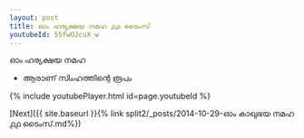 ```yaml
---
layout: post
title: ഓം ഹര്യക്ഷയ നമഹ ൧൧ ടൈംസ്
youtubeId: 55fwOJcuX_w
---
```

 
 
 ഓം ഹര്യക്ഷയ നമഹ 
 
 -  ആരാണ് സിംഹത്തിന്റെ രൂപം 
 
  
 
  
 
 
 
 
 
 


{% include youtubePlayer.html id=page.youtubeId %}
 
[Next]({{ site.baseurl }}{% link  split2/_posts/2014-10-29-ഓം കാഖുഭയ നമഹ ൧൧ ടൈംസ്.md%})
 
